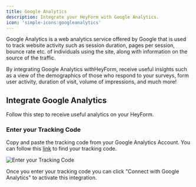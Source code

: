 ```yaml
---
title: Google Analytics
description: Integrate your HeyForm with Google Analytics.
icon: 'simple-icons:googleanalytics'
---
```


Google Analytics is a web analytics service offered by Google that is used to track website activity such as session duration, pages per session, bounce rate etc. of individuals using the site, along with information on the source of the traffic.

By integrating Google Analytics withHeyForm, receive useful insights such as a view of the demographics of those who respond to your surveys, form user activity, duration of visit, volume of impressions, and much more!

## Integrate Google Analytics

Follow this step to receive useful analytics on your HeyForm.

### Enter your Tracking Code
    
Copy and paste the tracking code from your Google Analytics Account. You can follow this [link](https://support.google.com/analytics/answer/1008080?hl=en#zippy=%2Cin-this-article) to find your tracking code.

<img
  src="https://heyform.b-cdn.net/images/integrations/google-analytics/connect-ga.png"
  alt="Enter your Tracking Code"
/>

Once you enter your tracking code you can click "Connect with Google Analytics" to activate this integration.